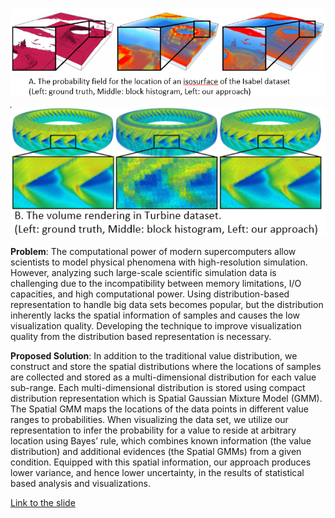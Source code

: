 ![Nested Parallel Coordinate Plot](images/2017-3-13/value_space1.png)

![Nested Parallel Coordinate Plot](images/2017-3-13/value_space2.png)

**Problem**: The computational power of modern supercomputers allow scientists
to model physical phenomena with high-resolution simulation. However, analyzing
such large-scale scientific simulation data is challenging due to the
incompatibility between memory limitations, I/O capacities, and high
computational power. Using distribution-based representation to handle big data
sets becomes popular, but the distribution inherently lacks the spatial
information of samples and causes the low visualization quality. Developing the
technique to improve visualization quality from the distribution based
representation is necessary.

**Proposed Solution**: In addition to the traditional value distribution, we
construct and store the spatial distributions where the locations of samples
are collected and stored as a multi-dimensional distribution for each value
sub-range. Each multi-dimensional distribution is stored using compact
distribution representation which is Spatial Gaussian Mixture Model (GMM). The
Spatial GMM maps the locations of the data points in different value ranges to
probabilities. When visualizing the data set, we utilize our representation to
infer the probability for a value to reside at arbitrary location using Bayes’
rule, which combines known information (the value distribution) and  additional
evidences (the Spatial GMMs) from a given condition. Equipped with this spatial
information, our approach produces lower variance, and hence lower uncertainty,
in the results of statistical based analysis and visualizations.

[Link to the slide](files/2017-3-13/spatial_distribution.pptx)
